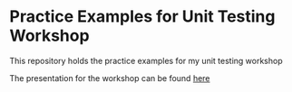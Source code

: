 # Practice Examples for Unit Testing Workshop

This repository holds the practice examples for my unit testing workshop

The presentation for the workshop can be found [here](https://github.com/lukaslangen/workshop-unittesting-presentation)
